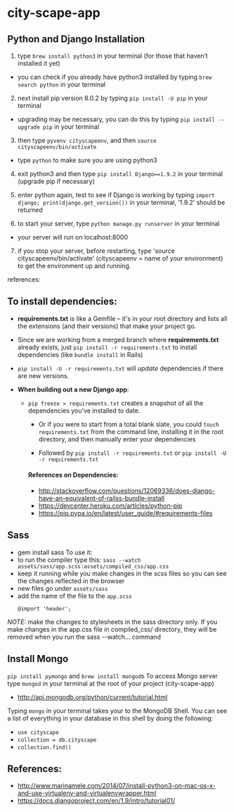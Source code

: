 # city-scape-app

## Python and Django Installation

1. type `brew install python3` in your terminal (for those that haven’t installed it yet)
  - you can check if you already have python3 installed by typing `brew search python` in your terminal

2. next install pip version 8.0.2 by typing `pip install -U pip` in your terminal
  - upgrading may be necessary, you can do this by typing `pip install --upgrade pip` in your terminal

3. then type `pyvenv cityscapeenv`, and then `source cityscapeenv/bin/activate`
  - type `python` to make sure you are using python3

4. exit python3 and then type `pip install Django==1.9.2` in your terminal (upgrade pip if necessary)

5. enter python again, test to see if Django is working by typing `import django; print(django.get_version())` in your terminal, ‘1.9.2’ should be returned

6. to start your server, type `python manage.py runserver` in your terminal
  - your server will run on localhost:8000

7. if you stop your server, before restarting, type 'source cityscapeenv/bin/activate' (cityscapeenv = name of your environment) to get the environment up and running.

references:
## To install dependencies:
  - **requirements.txt** is like a Gemfile – it's in your root directory and lists all the extensions (and their versions) that make your project go.

  - Since we are working from a merged branch where **requirements.txt** already exists, just `pip install -r requirements.txt` to install dependencies (like `bundle install` in Rails)

  - `pip install -U -r requirements.txt` will *update* dependencies if there are new versions.

  - **When building out a new Django app**:
    - `pip freeze > requirements.txt` creates a snapshot of all the dependencies you’ve installed to date.

      - Or if you were to start from a total blank slate, you could `touch requirements.txt` from the command line, installing it in the root directory, and then manually enter your dependencies

      - Followed by `pip install -r requirements.txt` or `pip install -U -r requirements.txt`

      #### References on Dependencies:
      - http://stackoverflow.com/questions/12069336/does-django-have-an-equivalent-of-railss-bundle-install
      - https://devcenter.heroku.com/articles/python-pip
      - https://pip.pypa.io/en/latest/user_guide/#requirements-files

## Sass
 - gem install sass
 To use it:
 - to run the compiler type this: `sass --watch assets/sass/app.scss:assets/compiled_css/app.css`
  - keep it running while you make changes in the
    scss files so you can see the changes reflected in the browser
 - new files go under `assets/sass`
 - add the name of the file to the `app.scss`
   ```
   @import 'header';
   ```
 _NOTE:_ make the changes to stylesheets in the sass directory only. If you make changes
 in the app.css file in compiled_css/ directory, they will be removed when you run
 the sass --watch... command

## Install Mongo
  `pip install pymongo` and `brew install mongodb`
  To access Mongo server type `mongod` in your terminal at the root of your project (city-scape-app)

  - http://api.mongodb.org/python/current/tutorial.html

  Typing `mongo` in your terminal takes your to the MongoDB Shell.  You can see a list of everything in your database in this shell by doing the following:
  - `use cityscape`
  - `collection = db.cityscape`
  - `collection.find()`

## References:
  - http://www.marinamele.com/2014/07/install-python3-on-mac-os-x-and-use-virtualenv-and-virtualenvwrapper.html
  - https://docs.djangoproject.com/en/1.9/intro/tutorial01/
